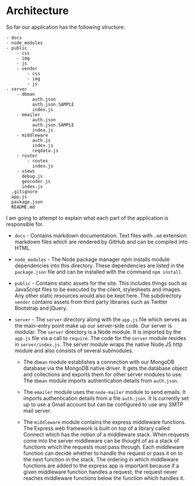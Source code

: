 Architecture
============

So far our application has the following structure:

    - docs
    - node_modules
    - public
        - css
        - img
        - js
        - vendor
            - css
            - img
            - js
    - server
        - dbman
              auth.json
              auth.json.SAMPLE
              index.js
        - emailer
              auth.json
              auth.json.SAMPLE
              index.js
        - middleware
              auth.js
              index.js
              reqdata.js
        - router
            - routes
              index.js
        - views
          debug.js
          geocoder.js
          index.js
      .gitignore
      app.js
      package.json
      README.md

I am going to attempt to explain what each part of the application is
responsible for.

 * `docs` - Contains markdown documentation. Text files with `.md` extension
   markdown files which are rendered by GitHub and can be compiled into HTML.

 * `node_modules` - The Node package manager npm installs module dependencies
   into this directory. These dependencies are listed in the `package.json`
   file and can be installed with the command `npm install`.

 * `public` - Contains static assets for the site. This includes things such as
   JavaScript files to be executed by the client, stylesheets and images. Any
   other static resources would also be kept here. The subdirectory `vendor`
   contains assets from third party libraries such as Twitter Bootstrap and
   jQuery.

 * `server` - The `server` directory along with the `app.js` file which serves
   as the main-entry point make up our server-side code. Our server is modular.
   The `server` directory is a Node module. It is imported by the `app.js` file
   via a call to `require`. The code for the `server` module resides in
   `server/index.js`. The server module wraps the native Node.JS http module
   and also consists of several submodules.

   - The `dbman` module establishes a connection with our MongoDB database via
     the MongoDB native driver. It gets the database object and collections and
     exports them for other server modules to use. The `dbman` module imports
     authentication details from `auth.json`.

   - The `emailer` module uses the `node-mailer` module to send emails. It
     imports authentication details from a file `auth.json`. It is currently
     set up to use a Gmail account but can be configured to use any SMTP mail
     server.

   - The `middleware` module contains the express middleware functions. The
     Express web framework is built on top of a library called Connect which
     has the notion of a middleware stack. When requests come into the server
     middleware can be thought of as a stack of functions which the requests
     must pass through. Each middleware function can decide whether to handle
     the request or pass it on to the next function in the stack. The ordering
     in which middleware functions are added to the express app is important
     because if a given middleware function handles a request, the request
     never reaches middleware functions below the function which handles it.

